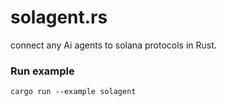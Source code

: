 # solagent.rs

connect any Ai agents to solana protocols in Rust.

### Run example
```
cargo run --example solagent
```